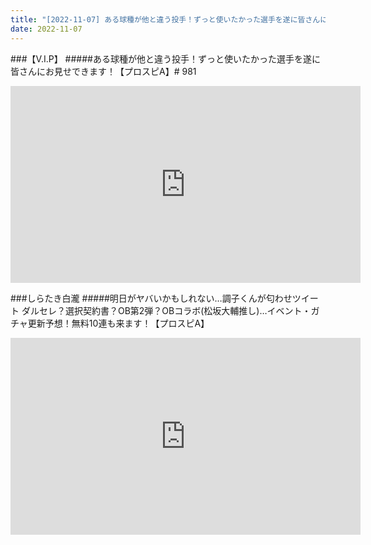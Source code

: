 ```yaml
---
title: "[2022-11-07] ある球種が他と違う投手！ずっと使いたかった選手を遂に皆さんにお見せできます！【プロスピA】# 981 他"
date: 2022-11-07
---
```

###【V.I.P】
#####ある球種が他と違う投手！ずっと使いたかった選手を遂に皆さんにお見せできます！【プロスピA】# 981
<iframe width="560" height="315" src="https://www.youtube.com/embed/dtJvtZ8mPIY" frameborder="0" allow="accelerometer; autoplay; clipboard-write; encrypted-media; gyroscope; picture-in-picture" allowfullscreen></iframe>

###しらたき白瀧
#####明日がヤバいかもしれない…調子くんが匂わせツイート ダルセレ？選択契約書？OB第2弾？OBコラボ(松坂大輔推し)…イベント・ガチャ更新予想！無料10連も来ます！【プロスピA】
<iframe width="560" height="315" src="https://www.youtube.com/embed/yjzAWlO1G7o" frameborder="0" allow="accelerometer; autoplay; clipboard-write; encrypted-media; gyroscope; picture-in-picture" allowfullscreen></iframe>

